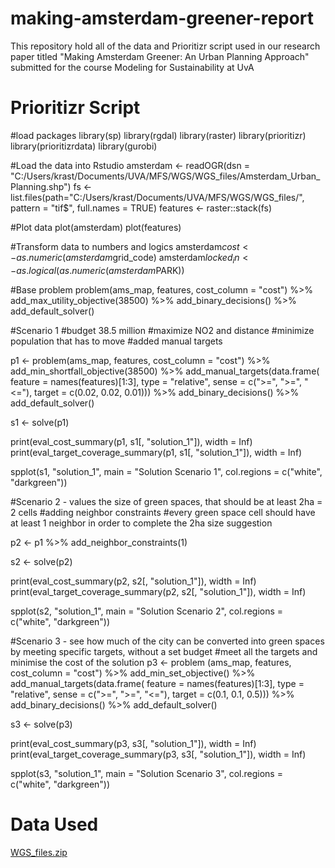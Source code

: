# making-amsterdam-greener-report
This repository hold all of the data and Prioritizr script used in our research paper titled "Making Amsterdam Greener: An Urban Planning Approach" submitted for the course Modeling for Sustainability at UvA


# Prioritizr Script
 #load packages
 library(sp)
 library(rgdal)
 library(raster)
 library(prioritizr)
 library(prioritizrdata)
 library(gurobi)

  #Load the data into Rstudio
  amsterdam <- readOGR(dsn = "C:/Users/krast/Documents/UVA/MFS/WGS/WGS_files/Amsterdam_Urban_Planning.shp") 
  fs <- list.files(path="C:/Users/krast/Documents/UVA/MFS/WGS/WGS_files/", pattern = "tif$", full.names = TRUE)
  features <- raster::stack(fs)

  #Plot data
  plot(amsterdam)
  plot(features)
  
  
  #Transform data to numbers and logics
  amsterdam$cost <- as.numeric(amsterdam$grid_code)
  amsterdam$locked_in <- as.logical(as.numeric(amsterdam$PARK))
    
  #Base problem
  problem(ams_map, features, cost_column = "cost") %>%
    add_max_utility_objective(38500) %>%
    add_binary_decisions() %>%
    add_default_solver()

  #Scenario 1 
  #budget 38.5 million
  #maximize NO2 and distance
  #minimize population that has to move
  #added manual targets
  
  p1 <- problem(ams_map, features, cost_column = "cost") %>%
    add_min_shortfall_objective(38500) %>%
    add_manual_targets(data.frame(        feature = 
       names(features)[1:3], type = "relative",
       sense = c(">=", ">=", "<="), target = c(0.02, 0.02, 0.01))) %>%
    add_binary_decisions() %>%
    add_default_solver()
  
  s1 <- solve(p1)
  
  print(eval_cost_summary(p1, s1[, "solution_1"]), width = Inf)
  print(eval_target_coverage_summary(p1, s1[, "solution_1"]), width = Inf)
  
  spplot(s1, "solution_1", main = "Solution Scenario 1", col.regions = c("white", "darkgreen"))
  
  #Scenario 2 - values the size of green spaces, that should be at least 2ha = 2 cells
  #adding neighbor constraints
  #every green space cell should have at least 1 neighbor in order to complete the 2ha size suggestion
  
  p2 <- p1 %>%
    add_neighbor_constraints(1)
    

  s2 <- solve(p2)
  
  print(eval_cost_summary(p2, s2[, "solution_1"]), width = Inf)
  print(eval_target_coverage_summary(p2, s2[, "solution_1"]), width = Inf)
  
spplot(s2, "solution_1", main = "Solution Scenario 2", col.regions = c("white", "darkgreen"))


#Scenario 3 - see how much of the city can be converted into green spaces by meeting specific targets, without a set budget
#meet all the targets and minimise the cost of the solution
  p3 <- problem (ams_map, features, cost_column = "cost") %>%
    add_min_set_objective() %>%
    add_manual_targets(data.frame(        feature = 
        names(features)[1:3], type = "relative",
        sense = c(">=", ">=", "<="), target = c(0.1, 0.1, 0.5))) %>%
    add_binary_decisions() %>%
    add_default_solver()
  
  s3 <- solve(p3)
  
  print(eval_cost_summary(p3, s3[, "solution_1"]), width = Inf)
  print(eval_target_coverage_summary(p3, s3[, "solution_1"]), width = Inf)
  
  spplot(s3, "solution_1", main = "Solution Scenario 3", col.regions = c("white", "darkgreen"))

# Data Used
[WGS_files.zip](https://github.com/gabriela-perez11/gabriela-perez11.io/files/10239908/WGS_files.zip)
